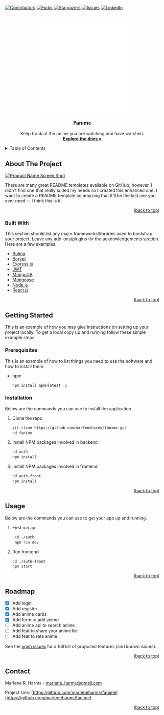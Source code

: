 <div id="top"></div>
<!--
*** Thanks for checking out the Best-README-Template. If you have a suggestion
*** that would make this better, please fork the repo and create a pull request
*** or simply open an issue with the tag "enhancement".
*** Don't forget to give the project a star!
*** Thanks again! Now go create something AMAZING! :D
-->

<!-- PROJECT SHIELDS -->
<!--
*** I'm using markdown "reference style" links for readability.
*** Reference links are enclosed in brackets [ ] instead of parentheses ( ).
*** See the bottom of this document for the declaration of the reference variables
*** for contributors-url, forks-url, etc. This is an optional, concise syntax you may use.
*** https://www.markdownguide.org/basic-syntax/#reference-style-links
-->

[![Contributors][contributors-shield]][contributors-url]
[![Forks][forks-shield]][forks-url]
[![Stargazers][stars-shield]][stars-url]
[![Issues][issues-shield]][issues-url]
[![LinkedIn][linkedin-shield]][linkedin-url]

<!-- PROJECT LOGO -->
<br />
<div align="center">
  <a href="https://animewatchedlist.netlify.app">
    <img src="images/logo.svg" alt="Logo" width="300" height="300">
  </a>

  <h3 align="center">Fanime</h3>

  <p align="center">
    Keep track of the anime you are watching and have watched.
    <br />
    <a href="https://github.com/marleneharms/fanime"><strong>Explore the docs »</strong></a>
    <br />
  </p>
</div>

<!-- TABLE OF CONTENTS -->
<details>
  <summary>Table of Contents</summary>
  <ol>
    <li>
      <a href="#about-the-project">About The Project</a>
      <ul>
        <li><a href="#built-with">Built With</a></li>
      </ul>
    </li>
    <li>
      <a href="#getting-started">Getting Started</a>
      <ul>
        <li><a href="#prerequisites">Prerequisites</a></li>
        <li><a href="#installation">Installation</a></li>
      </ul>
    </li>
    <li><a href="#usage">Usage</a></li>
    <li><a href="#roadmap">Roadmap</a></li>
    <li><a href="#contact">Contact</a></li>
  </ol>
</details>

<!-- ABOUT THE PROJECT -->

## About The Project

[![Product Name Screen Shot][product-screenshot]](https://example.com)

There are many great README templates available on GitHub; however, I didn't find one that really suited my needs so I created this enhanced one. I want to create a README template so amazing that it'll be the last one you ever need -- I think this is it.

<p align="right">(<a href="#top">back to top</a>)</p>

### Built With

This section should list any major frameworks/libraries used to bootstrap your project. Leave any add-ons/plugins for the acknowledgements section. Here are a few examples.

- [Bulma](https://bulma.io)
- [Bcrypt](https://www.npmjs.com/package/bcrypt)
- [Express.js](https://expressjs.com/)
- [JWT](https://jwt.io/)
- [MongoDB](https://www.mongodb.com/)
- [Mongoose](https://mongoosejs.com/)
- [Node.js](https://nodejs.org/)
- [React.js](https://reactjs.org/)

<p align="right">(<a href="#top">back to top</a>)</p>

<!-- GETTING STARTED -->

## Getting Started

This is an example of how you may give instructions on setting up your project locally.
To get a local copy up and running follow these simple example steps.

### Prerequisites

This is an example of how to list things you need to use the software and how to install them.

- npm
  ```sh
  npm install npm@latest -g
  ```

### Installation

Below are the commands you can use to install the application.

1. Clone the repo
   ```sh
   git clone https://github.com/marleneharms/fanime.git
   cd fanime
   ```
2. Install NPM packages involved in backend
   ```sh
   cd auth
   npm install
   ```
2. Install NPM packages involved in frontend
   ```sh
   cd auth-front
   npm install
   ```

<p align="right">(<a href="#top">back to top</a>)</p>

<!-- USAGE EXAMPLES -->

## Usage
Below are the commands you can use to get your app up and running.

1. First run api
   ```sh
    cd ./auth
    npm run dev
   ```
2. Run frontend
   ```sh
   cd ./auth-front
   npm start
   ```

<p align="right">(<a href="#top">back to top</a>)</p>

<!-- ROADMAP -->

## Roadmap

- [x] Add login
- [x] Add register
- [x] Add anime cards
- [x] Add form to add anime
- [ ] Add anime api to search anime
- [ ] Add feat to share your anime list
- [ ] Add feat to rate anime 

See the [open issues](https://github.com/marleneharms/fanime/issues) for a full list of proposed features (and known issues).

<p align="right">(<a href="#top">back to top</a>)</p>


<!-- CONTACT -->

## Contact

Marlene R. Harms -  marlene_harms@gmail.com

Project Link: [https://github.com/marleneharms/fanime](https://github.com/marleneharms/fanime)

<p align="right">(<a href="#top">back to top</a>)</p>

<!-- MARKDOWN LINKS & IMAGES -->
<!-- https://www.markdownguide.org/basic-syntax/#reference-style-links -->

[contributors-shield]: https://img.shields.io/github/contributors/marleneharms/fanime.svg?style=for-the-badge
[contributors-url]: https://github.com/marleneharms/fanime/graphs/contributors
[forks-shield]: https://img.shields.io/github/forks/marleneharms/fanime.svg?style=for-the-badge
[forks-url]: https://github.com/marleneharms/fanime/network/members
[stars-shield]: https://img.shields.io/github/stars/marleneharms/fanime.svg?style=for-the-badge
[stars-url]: https://github.com/marleneharms/fanime/stargazers
[issues-shield]: https://img.shields.io/github/issues/marleneharms/fanime.svg?style=for-the-badge
[issues-url]: https://github.com/marleneharms/fanime/issues
[linkedin-shield]: https://img.shields.io/badge/-LinkedIn-black.svg?style=for-the-badge&logo=linkedin&colorB=555
[linkedin-url]: https://linkedin.com/in/marlene-harms
[product-screenshot]: images/screenshot.png
